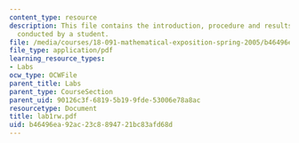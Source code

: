 ```yaml
---
content_type: resource
description: This file contains the introduction, procedure and results of an experiment
  conducted by a student.
file: /media/courses/18-091-mathematical-exposition-spring-2005/b46496ea92ac23c8894721bc83afd68d_lab1rw.pdf
file_type: application/pdf
learning_resource_types:
- Labs
ocw_type: OCWFile
parent_title: Labs
parent_type: CourseSection
parent_uid: 90126c3f-6819-5b19-9fde-53006e78a8ac
resourcetype: Document
title: lab1rw.pdf
uid: b46496ea-92ac-23c8-8947-21bc83afd68d
---
```

